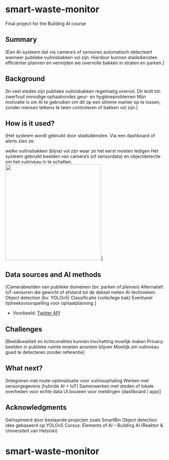 # smart-waste-monitor

Final project for the Building AI course

## Summary

[Een AI-systeem dat via camera’s of sensoren automatisch detecteert wanneer publieke vuilnisbakken vol zijn. Hierdoor kunnen stadsdiensten efficiënter plannen en vermijden we overvolle bakken in straten en parken.]

## Background

[In veel steden zijn publieke vuilnisbakken regelmatig overvol. Dit leidt tot:
zwerfvuil
onnodige ophaalrondes
geur- en hygiëneproblemen
Mijn motivatie is om AI te gebruiken om dit op een slimme manier op te lossen, zonder mensen telkens te laten controleren of bakken vol zijn.]

## How is it used?

[Het systeem wordt gebruikt door stadsdiensten. Via een dashboard of alerts zien ze:

welke vuilnisbakken (bijna) vol zijn
waar ze het eerst moeten ledigen
Het systeem gebruikt beelden van camera’s (of sensordata) en objectdetectie om het vulniveau in te schatten.<img src="https://upload.wikimedia.org/wikipedia/commons/f/f6/Smartbin_city_bin.png" width="300">]

## Data sources and AI methods

[Camerabeelden van publieke domeinen (bv. parken of pleinen)
Alternatief: IoT-sensoren die gewicht of afstand tot de deksel meten
AI-technieken: 
Object detection (bv. YOLOv5)
Classificatie (volle/lege bak)
Eventueel tijdreeksvoorspelling voor ophaalplanning
]

* Voorbeeld: [Twitter API](https://developer.twitter.com/en/docs)

## Challenges

[Beeldkwaliteit en lichtcondities kunnen inschatting moeilijk maken
Privacy: beelden in publieke ruimte moeten anoniem blijven
Moeilijk om vulniveau goed te detecteren zonder referentie]

## What next?

[Integreren met route-optimalisatie voor vuilnisophaling
Werken met sensorgegevens (hybride AI + IoT)
Samenwerken met steden of lokale overheden voor echte data
UI bouwen voor meldingen (dashboard / app)]

## Acknowledgments

Geïnspireerd door bestaande projecten zoals SmartBin
Object detection idee gebaseerd op YOLOv5
Cursus: Elements of AI – Building AI (Reaktor & Universiteit van Helsinki)

# smart-waste-monitor
